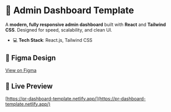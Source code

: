 # 🧩 Admin Dashboard Template

A **modern, fully responsive admin dashboard** built with **React** and **Tailwind CSS**. Designed for speed, scalability, and clean UI.

- 💻 **Tech Stack**: React.js, Tailwind CSS  

## 🎨 Figma Design  
[View on Figma](https://www.figma.com/community/file/1020707462188017225)

## 🔗 Live Preview  
[https://pr-dashboard-template.netlify.app/](https://pr-dashboard-template.netlify.app/)
